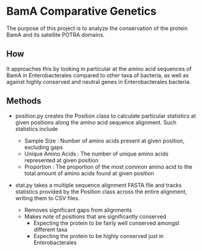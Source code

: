 # BamA Comparative Genetics

The purpose of this project is to analyze the conservation of the protein BamA and its
satellite POTRA domains.

## How

It approaches this by looking in particular at the amino acid
sequences of BamA in Enterobacterales compared to other taxa of bacteria, as well as
against highly conserved and neutral genes in Enterobacterales bacteria.

## Methods

* position.py creates the Position class to calculate particular statistics at
given positions along the amino acid sequence alignment. Such statistics include
  * Sample Size : Number of amino acids present at given position, excluding
    gaps
  * Unique Amino Acids : The number of unique amino acids represented at given
    position
  * Proportion : The proportion of the most common amino acid to the total
    amount of amino acids found at given position

* stat.py takes a multiple sequence alignment FASTA file and tracks statistics
provided by the Position class across the entire alignment, writing them to CSV
files.
  * Removes significant gaps from alignments
  * Makes note of positions that are significantly conserved
    * Expecting the protein to be fairly well conserved amongst different taxa
    * Expecting the protein to be highly conserved just in Enterobacterales
